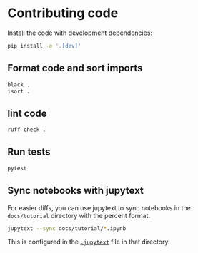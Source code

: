 # Contributing code

Install the code with development dependencies:

```bash
pip install -e '.[dev]'
```

## Format code and sort imports

```bash
black .
isort .
```

## lint code

```bash
ruff check .
```

## Run tests

```bash
pytest
```

## Sync notebooks with jupytext

For easier diffs, you can use jupytext to sync notebooks in the `docs/tutorial` directory with the percent format.

```bash
jupytext --sync docs/tutorial/*.ipynb
```

This is configured in the [`.jupytext`](docs/tutorial/.jupytext) file in that directory.

